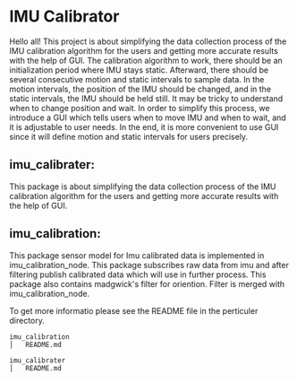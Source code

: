 # IMU Calibrator
Hello all! This project is about simplifying the data collection process of the IMU calibration algorithm for the users and getting more accurate results with the help of GUI. The calibration algorithm to work, there should be an initialization period where IMU stays static. Afterward, there should be several consecutive motion and static intervals to sample data. In the motion intervals, the position of the IMU should be changed, and in the static intervals, the IMU should be held still. It may be tricky to understand when to change position and wait. In order to simplify this process, we introduce a GUI which tells users when to move IMU and when to wait, and it is adjustable to user needs. In the end, it is more convenient to use GUI since it will define motion and static intervals for users precisely.


## imu_calibrater:
This package is about simplifying the data collection process of the IMU calibration algorithm for the users and getting more accurate results with the help of GUI. 
    
## imu_calibration: 
This package sensor model for Imu calibrated data is implemented in imu_calibration_node. This package subscribes raw data from imu and after filtering publish calibrated data which will use in further process. This package also contains madgwick's filter for oriention. Filter is merged with imu_calibration_node.

To get more informatio please see the README file in the perticuler directory.

```
imu_calibration
│   README.md

imu_calibrater
│   README.md
```
